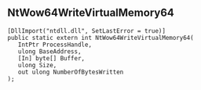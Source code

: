 ## NtWow64WriteVirtualMemory64

```
[DllImport("ntdll.dll", SetLastError = true)]
public static extern int NtWow64WriteVirtualMemory64(
   IntPtr ProcessHandle,
   ulong BaseAddress,
   [In] byte[] Buffer,
   ulong Size,
   out ulong NumberOfBytesWritten
);
```

